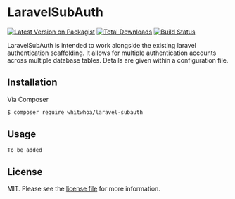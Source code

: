 # LaravelSubAuth

[![Latest Version on Packagist][ico-version]][link-packagist]
[![Total Downloads][ico-downloads]][link-downloads]
[![Build Status][ico-travis]][link-travis]

LaravelSubAuth is intended to work alongside the existing laravel authentication scaffolding. It allows for multiple authentication accounts across multiple database tables. Details are given within a configuration file.

## Installation

Via Composer

``` bash
$ composer require whitwhoa/laravel-subauth
```

## Usage

```To be added```



## License

MIT. Please see the [license file](license.md) for more information.

[ico-version]: https://img.shields.io/packagist/v/whitwhoa/laravelsubauth.svg?style=flat-square
[ico-downloads]: https://img.shields.io/packagist/dt/whitwhoa/laravelsubauth.svg?style=flat-square
[ico-travis]: https://img.shields.io/travis/whitwhoa/laravelsubauth/master.svg?style=flat-square
[ico-styleci]: https://styleci.io/repos/12345678/shield

[link-packagist]: https://packagist.org/packages/whitwhoa/laravel-subauth
[link-downloads]: https://packagist.org/packages/whitwhoa/laravel-subauth
[link-travis]: https://travis-ci.org/whitwhoa/laravel-subauth
[link-author]: https://github.com/whitwhoa
